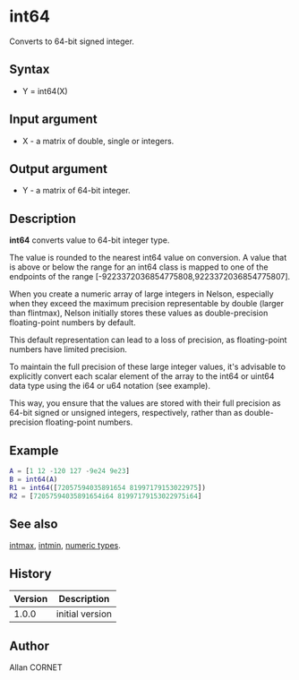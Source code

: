 # int64

Converts to 64-bit signed integer.

## Syntax

- Y = int64(X)

## Input argument

- X - a matrix of double, single or integers.

## Output argument

- Y - a matrix of 64-bit integer.

## Description

  <p><b>int64</b> converts value to 64-bit integer type.</p>
  <p>The value is rounded to the nearest int64 value on conversion. A value that is above or below the range for an int64 class is mapped to one of the endpoints of the range [-9223372036854775808,9223372036854775807].</p>
  <p>When you create a numeric array of large integers in Nelson, especially when they exceed the maximum precision representable by double (larger than flintmax), Nelson initially stores these values as double-precision floating-point numbers by default.</p>
  <p>This default representation can lead to a loss of precision, as floating-point numbers have limited precision.</p>
  <p>To maintain the full precision of these large integer values, it's advisable to explicitly convert each scalar element of the array to the int64 or uint64 data type using the i64 or u64 notation (see example).</p>
  <p>This way, you ensure that the values are stored with their full precision as 64-bit signed or unsigned integers, respectively, rather than as double-precision floating-point numbers.</p>

## Example

```matlab
A = [1 12 -120 127 -9e24 9e23]
B = int64(A)
R1 = int64([72057594035891654 81997179153022975])
R2 = [72057594035891654i64 81997179153022975i64]
```

## See also

[intmax](intmax.md), [intmin](intmax.md), [numeric types](../interpreter/numeric_types.md).

## History

| Version | Description     |
| ------- | --------------- |
| 1.0.0   | initial version |

## Author

Allan CORNET
